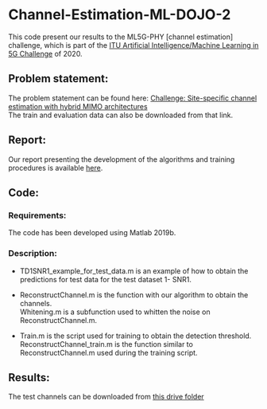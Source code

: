 # Channel-Estimation-ML-DOJO-2

This code present our results to the ML5G-PHY [channel estimation] challenge, which is part of the [ITU Artificial Intelligence/Machine Learning in 5G Challenge](https://www.itu.int/en/ITU-T/AI/challenge/2020/Pages/default.aspx) of 2020. 


## Problem statement: 
The problem statement can be found here: [Challenge: Site-specific channel estimation with hybrid MIMO architectures](https://research.ece.ncsu.edu/ai5gchallenge/)  <br />
The train and evaluation data can also be downloaded from that link.

## Report:
  Our report presenting the development of the algorithms and training procedures is available [here](https://github.com/ITU-AI-ML-in-5G-Challenge/Channel-Estimation-ML-DOJO-2/blob/master/AI5G_Challenge-DOJO.pdf).
  
## Code:
### Requirements:
  The code has been developed using Matlab 2019b.
### Description:
* TD1SNR1_example_for_test_data.m is an example of how to obtain the predictions for test data for the test dataset 1- SNR1.
* ReconstructChannel.m is the function with our algorithm to obtain the channels. <br />
   Whitening.m is a subfunction used to whitten the noise on ReconstructChannel.m.
   
* Train.m is the script used for training to obtain the detection threshold. <br />
   ReconstructChannel_train.m is the function similar to ReconstructChannel.m used during the training script.

## Results:
The test channels can be downloaded from [this drive folder](https://1drv.ms/u/s!AouYq8xpaglhhZgVADXpc5YFDm2G3w?e=cVmsGW)
